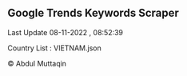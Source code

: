 

## Google Trends Keywords Scraper 
 
Last Update 08-11-2022 , 08:52:39

Country List :
VIETNAM.json



© Abdul Muttaqin 
